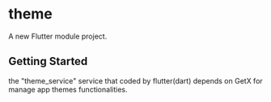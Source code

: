# theme

A new Flutter module project.

## Getting Started
the "theme_service" service that coded by flutter(dart) depends on GetX for manage app themes functionalities.